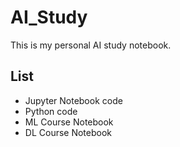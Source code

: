 # AI_Study
This is my personal AI study notebook. 

## List
  - Jupyter Notebook code
  - Python code
  - ML Course Notebook
  - DL Course Notebook
